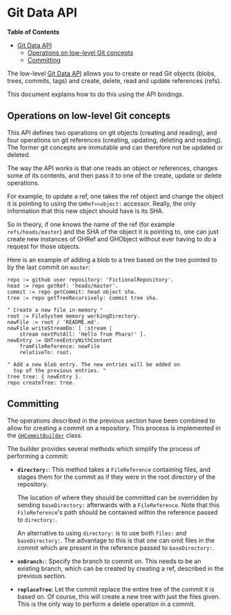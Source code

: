 Git Data API
============

<!-- markdown-toc start - Don't edit this section. Run M-x markdown-toc-generate-toc again -->
**Table of Contents**

- [Git Data API](#git-data-api)
    - [Operations on low-level Git concepts](#operations-on-low-level-git-concepts)
    - [Committing](#committing)

<!-- markdown-toc end -->

The low-level [Git Data API](https://developer.github.com/v3/git/) allows you to create or read Git objects (blobs, trees, commits, tags) and create, delete, read and update references (refs).

This document explains how to do this using the API bindings.

## Operations on low-level Git concepts

This API defines two operations on git objects (creating and reading), and four operations on git references (creating, updating, deleting and reading). The former git concepts are immutable and can therefore not be updated or deleted.

The way the API works is that one reads an object or references, changes some of its contents, and then pass it to one of the create, update or delete operations.

For example, to update a ref, one takes the ref object and change the object it is pointing to using the `GHRef>>object:` accessor. Really, the only information that this new object should have is its SHA.

So in theory, if one knows the name of the ref (for example `refs/heads/master`) and the SHA of the object it is pointing to, one can just create new instances of GHRef and GHObject without ever having to do a request for those objects.

Here is an example of adding a blob to a tree based on the tree pointed to by the last commit on `master`:

```Smalltalk
repo := github user repository: 'FictionalRepository'.
head := repo getRef: 'heads/master'.
commit := repo getCommit: head object sha.
tree := repo getTreeRecursively: commit tree sha.

" Create a new file in-memory "
root := FileSystem memory workingDirectory.
newFile := root / 'README.md'.
newFile writeStreamDo: [ :stream |
	stream nextPutAll: 'Hello from Pharo!' ].
newEntry := GHTreeEntryWithContent
	fromFileReference: newFile
	relativeTo: root.

" Add a new blob entry. The new entries will be added on
  top of the previous entries. "
tree tree: { newEntry }.
repo createTree: tree.
```

## Committing

The operations described in the previous section have been combined to allow for creating a commit on a repository. This process is implemented in the [`GHCommitBuilder`](../GitHub-Git-Data.package/GHCommitBuilder.class/README.md) class.

The builder provides several methods which simplify the process of performing a commit:

- **`directory:`**: This method takes a `FileReference` containing files, and stages them for the commit as if they were in the root directory of the repository.

	The location of where they should be committed can be overridden by sending `baseDirectory:` afterwards with a `FileReference`. Note that this `FileReference`'s path should be contained within the reference passed to `directory:`.

	An alternative to using `directory:` is to use both `files:` and `baseDirectory:`. The advantage to this is that one can omit files in the commit which are present in the reference passed to `baseDirectory:`.

- **`onBranch:`**: Specify the branch to commit on. This needs to be an existing branch, which can be created by creating a ref, described in the previous section.

- **`replaceTree`**: Let the commit replace the entire tree of the commit it is based on. Of course, this will create a new tree with just the files given. This is the only way to perform a delete operation in a commit.
